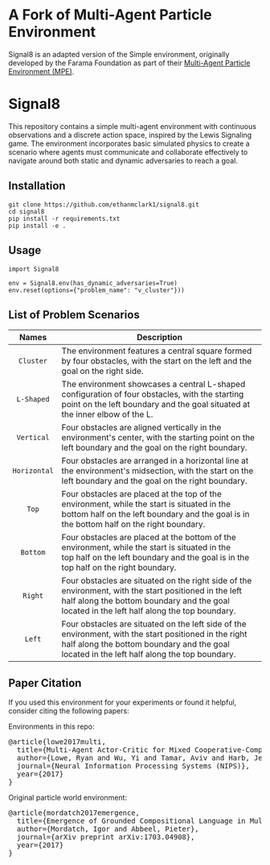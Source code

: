 # A Fork of Multi-Agent Particle Environment

Signal8 is an adapted version of the Simple environment, originally developed by the Farama Foundation as part of their [Multi-Agent Particle Environment (MPE)](https://pettingzoo.farama.org/environments/mpe/).

# Signal8

This repository contains a simple multi-agent environment with continuous observations and a discrete action space, inspired by the Lewis Signaling game. The environment incorporates basic simulated physics to create a scenario where agents must communicate and collaborate effectively to navigate around both static and dynamic adversaries to reach a goal.

## Installation

```
git clone https://github.com/ethanmclark1/signal8.git
cd signal8
pip install -r requirements.txt
pip install -e .
```

## Usage

```
import Signal8

env = Signal8.env(has_dynamic_adversaries=True)
env.reset(options={"problem_name": "v_cluster"}))
```

## List of Problem Scenarios

|     Names     | Description                                                                                                                                                                                          |
| :------------: | ---------------------------------------------------------------------------------------------------------------------------------------------------------------------------------------------------- |
|  `Cluster`  | The environment features a central square formed by four obstacles, with the start on the left and the goal on the right side.                                                                       |
|  `L-Shaped`  | The environment showcases a central L-shaped configuration of four obstacles, with the starting point on the left boundary and the goal situated at the inner elbow of the L.                        |
|  `Vertical`  | Four obstacles are aligned vertically in the environment's center, with the starting point on the left boundary and the goal on the right boundary.                                                  |
| `Horizontal` | Four obstacles are arranged in a horizontal line at the environment's midsection, with the start on the left boundary and the goal on the right boundary.                                            |
|    `Top`    | Four obstacles are placed at the top of the environment, while the start is situated in the bottom half on the left boundary and the goal is in the bottom half on the right boundary.               |
|   `Bottom`   | Four obstacles are placed at the bottom of the environment, while the start is situated in the top half on the left boundary and the goal is in the top half on the right boundary.                 |
|   `Right`   | Four obstacles are situated on the right side of the environment, with the start positioned in the left half along the bottom boundary and the goal located in the left half along the top boundary. |
|    `Left`    | Four obstacles are situated on the left side of the environment, with the start positioned in the right half along the bottom boundary and the goal located in the left half along the top boundary. |

## Paper Citation

If you used this environment for your experiments or found it helpful, consider citing the following papers:

Environments in this repo:

<pre>
@article{lowe2017multi,
  title={Multi-Agent Actor-Critic for Mixed Cooperative-Competitive Environments},
  author={Lowe, Ryan and Wu, Yi and Tamar, Aviv and Harb, Jean and Abbeel, Pieter and Mordatch, Igor},
  journal={Neural Information Processing Systems (NIPS)},
  year={2017}
}
</pre>

Original particle world environment:

<pre>
@article{mordatch2017emergence,
  title={Emergence of Grounded Compositional Language in Multi-Agent Populations},
  author={Mordatch, Igor and Abbeel, Pieter},
  journal={arXiv preprint arXiv:1703.04908},
  year={2017}
}
</pre>
